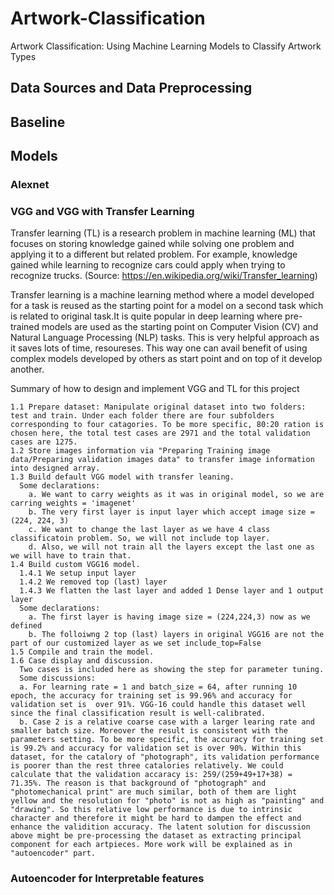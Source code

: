 # Artwork-Classification
Artwork Classification: Using Machine Learning Models to Classify Artwork Types

## Data Sources and Data Preprocessing

## Baseline

## Models

### Alexnet

### VGG and VGG with Transfer Learning
Transfer learning (TL) is a research problem in machine learning (ML) that focuses on storing knowledge gained while solving one problem and applying it to a different but related problem. For example, knowledge gained while learning to recognize cars could apply when trying to recognize trucks. (Source: https://en.wikipedia.org/wiki/Transfer_learning)

Transfer learning is a machine learning method where a model developed for a task is reused as the starting point for a model on a second task which is related to original task.It is quite popular in deep learning where pre-trained models are used as the starting point on Computer Vision (CV) and Natural Language Processing (NLP) tasks. This is very helpful approach as it saves lots of time, resoureses. This way one can avail benefit of using complex models developed by others as start point and on top of it develop another.

Summary of how to design and implement VGG and TL for this project

    1.1 Prepare dataset: Manipulate original dataset into two folders: test and train. Under each folder there are four subfolders corresponding to four catagories. To be more specific, 80:20 ration is chosen here, the total test cases are 2971 and the total validation cases are 1275.
    1.2 Store images information via "Preparing Training image data/Preparing validation images data" to transfer image information into designed array.
    1.3 Build default VGG model with transfer leaning.
      Some declarations:
        a. We want to carry weights as it was in original model, so we are carring weights = 'imagenet'
        b. The very first layer is input layer which accept image size = (224, 224, 3)
        c. We want to change the last layer as we have 4 class classificatoin problem. So, we will not include top layer.
        d. Also, we will not train all the layers except the last one as we will have to train that. 
    1.4 Build custom VGG16 model.
      1.4.1 We setup input layer 
      1.4.2 We removed top (last) layer
      1.4.3 We flatten the last layer and added 1 Dense layer and 1 output layer
      Some declarations:
        a. The first layer is having image size = (224,224,3) now as we defined
        b. The folloiwng 2 top (last) layers in original VGG16 are not the part of our customized layer as we set include_top=False
    1.5 Compile and train the model.
    1.6 Case display and discussion.
      Two cases is included here as showing the step for parameter tuning.
      Some discussions:
      a. For learning rate = 1 and batch_size = 64, after running 10 epoch, the accuracy for training set is 99.96% and accuracy for validation set is  over 91%. VGG-16 could handle this dataset well since the final classification result is well-calibrated.
      b. Case 2 is a relative coarse case with a larger learing rate and smaller batch size. Moreover the result is consistent with the parameters setting. To be more specific, the accuracy for training set is 99.2% and accuracy for validation set is over 90%. Within this dataset, for the catalory of "photograph", its validation performance is poorer than the rest three catalories relatively. We could calculate that the validation accaracy is: 259/(259+49+17+38) = 71.35%. The reason is that background of "photograph" and "photomechanical print" are much similar, both of them are light yellow and the resolution for "photo" is not as high as "painting" and "drawing". So this relative low performance is due to intrinsic character and therefore it might be hard to dampen the effect and enhance the validition accuracy. The latent solution for discussion above might be pre-processing the dataset as extracting principal component for each artpieces. More work will be explained as in "autoencoder" part.
### Autoencoder for Interpretable features

